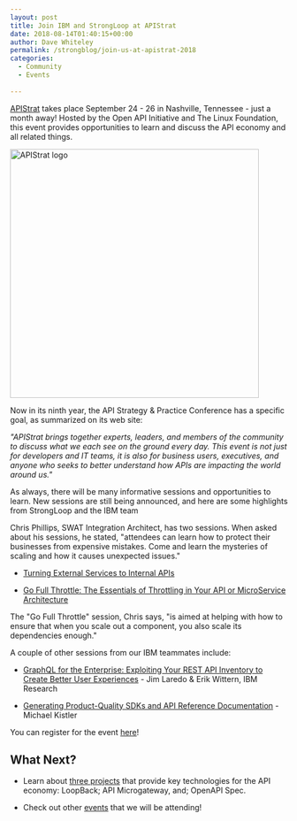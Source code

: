 ```yaml
---
layout: post
title: Join IBM and StrongLoop at APIStrat
date: 2018-08-14T01:40:15+00:00
author: Dave Whiteley
permalink: /strongblog/join-us-at-apistrat-2018
categories:
  - Community
  - Events
  
---
```

[APIStrat](http://apistrat.com/) takes place September 24 - 26 in Nashville, Tennessee - just a month away! Hosted by the Open API Initiative and The Linux Foundation, this event provides opportunities to learn and discuss the API economy and all related things.
 
<!--more-->
<img src="https://strongloop.com/blog-assets/2017/09/apistrat-logo.jpg" alt="APIStrat logo" style="width: 450px"/>

Now in its ninth year, the API Strategy & Practice Conference has a specific goal, as summarized on its web site:

*"APIStrat brings together experts, leaders, and members of the community to discuss what we each see on the ground every day. This event is not just for developers and IT teams, it is also for business users, executives, and anyone who seeks to better understand how APIs are impacting the world around us."*

As always, there will be many informative sessions and opportunities to learn. New sessions are still being announced, and here are some highlights from StrongLoop and the IBM team

Chris Phillips, SWAT Integration Architect, has two sessions. When asked about his sessions, he stated, "attendees can learn how to protect their businesses from expensive mistakes. Come and learn the mysteries of scaling and how it causes unexpected issues." 

* [Turning External Services to Internal APIs](http://sched.co/FTR1) 

* [Go Full Throttle: The Essentials of Throttling in Your API or MicroService Architecture](http://sched.co/FTQP) 

The "Go Full Throttle" session, Chris says, "is aimed at helping with how to ensure that when you scale out a component, you also scale its dependencies enough."

A couple of other sessions from our IBM teammates include: 

* [GraphQL for the Enterprise: Exploiting Your REST API Inventory to Create Better User Experiences](http://sched.co/FTQo) - Jim Laredo & Erik Wittern, IBM Research
 
* [Generating Product-Quality SDKs and API Reference Documentation](http://sched.co/FTQa) - Michael Kistler

You can register for the event [here](https://events.linuxfoundation.org/events/apistrat-2018/attend/register-2/)!

## What Next?

* Learn about [three projects](https://strongloop.com/projects/) that provide key technologies for the API economy: LoopBack; API Microgateway, and; OpenAPI Spec. 

* Check out other [events](https://strongloop.com/events/) that we will be attending!
